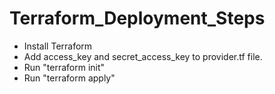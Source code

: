 # Terraform_Deployment_Steps

- Install Terraform
- Add access_key and secret_access_key to provider.tf file.
- Run "terraform init"
- Run "terraform apply"
